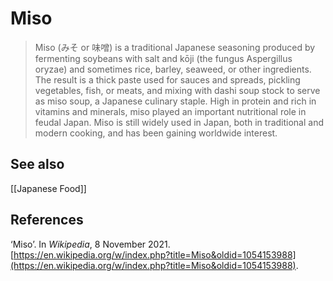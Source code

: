# Miso
> Miso (みそ or 味噌) is a traditional Japanese seasoning produced by fermenting soybeans with salt and kōji (the fungus Aspergillus oryzae) and sometimes rice, barley, seaweed, or other ingredients. The result is a thick paste used for sauces and spreads, pickling vegetables, fish, or meats, and mixing with dashi soup stock to serve as miso soup, a Japanese culinary staple. High in protein and rich in vitamins and minerals, miso played an important nutritional role in feudal Japan. Miso is still widely used in Japan, both in traditional and modern cooking, and has been gaining worldwide interest.

## See also
[[Japanese Food]]

## References
‘Miso’. In _Wikipedia_, 8 November 2021. [https://en.wikipedia.org/w/index.php?title=Miso&oldid=1054153988](https://en.wikipedia.org/w/index.php?title=Miso&oldid=1054153988).